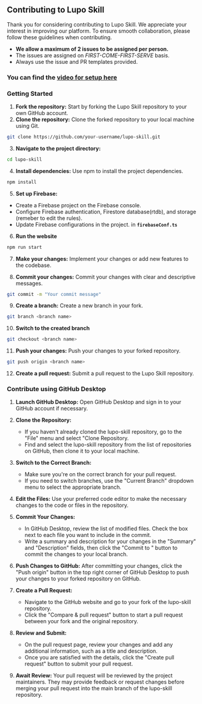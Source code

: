 ## Contributing to Lupo Skill

Thank you for considering contributing to Lupo Skill. We appreciate your interest in improving our platform. To ensure smooth collaboration, please follow these guidelines when contributing.

- **We allow a maximum of 2 issues to be assigned per person.**
- The issues are assigned on _FIRST-COME-FIRST-SERVE_ basis.
- Always use the issue and PR templates provided.

### You can find the [video for setup here](https://www.youtube.com/watch?v=iE9CTZnW9NU)
### Getting Started

1. **Fork the repository:** Start by forking the Lupo Skill repository to your own GitHub account.
2. **Clone the repository:** Clone the forked repository to your local machine using Git.

```bash
git clone https://github.com/your-username/lupo-skill.git
```

3. **Navigate to the project directory:**

```bash
cd lupo-skill
```

4. **Install dependencies:** Use npm to install the project dependencies.

```bash
npm install
```

5. **Set up Firebase:**

- Create a Firebase project on the Firebase console.
- Configure Firebase authentication, Firestore database(rtdb), and storage (remeber to edit the rules).
- Update Firebase configurations in the project. in **`firebaseConf.ts`**

6. **Run the website**

```bash
npm run start
```

7. **Make your changes:** Implement your changes or add new features to the codebase.

8. **Commit your changes:** Commit your changes with clear and descriptive messages.

```bash
git commit -m "Your commit message"
```

9. **Create a branch:** Create a new branch in your fork.

```bash
git branch <branch name>
```

10. **Switch to the created branch**

```bash
git checkout <branch name>
```

11. **Push your changes:** Push your changes to your forked repository.

```bash
git push origin <branch name>
```

12. **Create a pull request:** Submit a pull request to the Lupo Skill repository.

### Contribute using GitHub Desktop

1. **Launch GitHub Desktop:**
   Open GitHub Desktop and sign in to your GitHub account if necessary.

2. **Clone the Repository:**

   - If you haven't already cloned the lupo-skill repository, go to the "File" menu and select "Clone Repository.
   - Find and select the lupo-skill repository from the list of repositories on GitHub, then clone it to your local machine.

3. **Switch to the Correct Branch:**

   - Make sure you're on the correct branch for your pull request.
   - If you need to switch branches, use the "Current Branch" dropdown menu to select the appropriate branch.

4. **Edit the Files:**
   Use your preferred code editor to make the necessary changes to the code or files in the repository.

5. **Commit Your Changes:**

   - In GitHub Desktop, review the list of modified files. Check the box next to each file you want to include in the commit.
   - Write a summary and description for your changes in the "Summary" and "Description" fields, then click the "Commit to <branch-name>" button to commit the changes to your local branch.

6. **Push Changes to GitHub:**
   After committing your changes, click the "Push origin" button in the top right corner of GitHub Desktop to push your changes to your forked repository on GitHub.

7. **Create a Pull Request:**

   - Navigate to the GitHub website and go to your fork of the lupo-skill repository.
   - Click the "Compare & pull request" button to start a pull request between your fork and the original repository.

8. **Review and Submit:**

   - On the pull request page, review your changes and add any additional information, such as a title and description.
   - Once you are satisfied with the details, click the "Create pull request" button to submit your pull request.

9. **Await Review:**
   Your pull request will be reviewed by the project maintainers. They may provide feedback or request changes before merging your pull request into the main branch of the lupo-skill repository.
